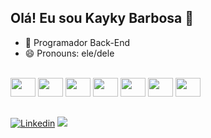 ## Olá! Eu sou Kayky Barbosa 👋

- 🌱 Programador Back-End
- 😄 Pronouns: ele/dele
 
<div style="display: inline_block"></br>
  <img height="30" width="40" src="https://cdn.jsdelivr.net/gh/devicons/devicon/icons/java/java-original-wordmark.svg"/>
  <img height="30" width="40" src="https://cdn.jsdelivr.net/gh/devicons/devicon/icons/spring/spring-original-wordmark.svg"/>
  <img height="30" width="40" src="https://cdn.jsdelivr.net/gh/devicons/devicon/icons/csharp/csharp-original.svg"/>
  <img height="30" width="40" src="https://cdn.jsdelivr.net/gh/devicons/devicon/icons/dotnetcore/dotnetcore-plain.svg"/>
  <img height="30" width="40" src="https://cdn.jsdelivr.net/gh/devicons/devicon/icons/visualstudio/visualstudio-plain.svg"/>
  <img height="30" width="40" src="https://cdn.jsdelivr.net/gh/devicons/devicon/icons/git/git-original.svg"/>
  <img height="30" width="40" src="https://cdn.jsdelivr.net/gh/devicons/devicon/icons/postgresql/postgresql-original-wordmark.svg"/>
</div>

##

[![Linkedin](https://img.shields.io/badge/LinkedIn-0077B5?style=for-the-badge&logo=linkedin&logoColor=white)](https://www.linkedin.com/in/kayky-bruno-silva-barbosa-20766b237/)
 <a href = "mailto:contatokaykybarbosa@gmail.com"><img src="https://img.shields.io/badge/-Gmail-%23333?style=for-the-badge&logo=gmail&logoColor=white" target="_blank"></a>
